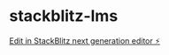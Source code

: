 # stackblitz-lms

[Edit in StackBlitz next generation editor ⚡️](https://stackblitz.com/~/github.com/hellznrg/stackblitz-lms)